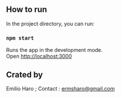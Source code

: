 ## How to run

In the project directory, you can run:

### `npm start`

Runs the app in the development mode.\
Open [http://localhost:3000](http://localhost:3000)


## Crated by
Emilio Haro ; 
Contact : ermsharo@gmail.com